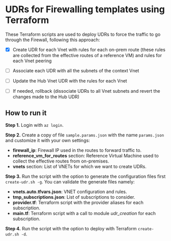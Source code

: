# UDRs for Firewalling templates using Terraform

These Terraform scripts are used to deploy UDRs to force the traffic to go through the Firewall, following this approach:

- [x] Create UDR for each Vnet with rules for each on-prem route (these rules are collected from the effective routes of a reference VM) and rules for each Vnet peering
- [ ] Associate each UDR with all the subnets of the context Vnet
- [ ] Update the Hub Vnet UDR with the rules for each Vnet
- [ ] If needed, rollback (dissociate UDRs to all Vnet subnets and revert the changes made to the Hub UDR)


## How to run it

**Step 1.** Login with `az login`.

**Step 2.** Create a copy of file `sample.params.json` with the name `params.json` and customize it with your own settings:
- **firewall_ip**: Firewall IP used in the routes to forward traffic to.
- **reference_vm_for_routes** section: Reference Virtual Machine used to collect the effective routes from on-premises.
- **vnets** section: List of VNETs for which we want to create UDRs.

**Step 3.** Run the script with the option to generate the configuration files first `create-udr.sh -g`. You can validate the generate files namely:
- **vnets.auto.tfvars.json**: VNET configuration and rules.
- **tmp_subscriptions.json**: List of subscriptions to consider.
- **provider.tf**: Terraform script with the provider aliases for each subscription.
- **main.tf**: Terraform script with a call to module *udr_creation* for each subscription.

**Step 4.** Run the script with the option to deploy with Terraform `create-udr.sh -d`.
